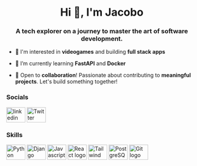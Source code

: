 <h1 align="center">Hi 👋, I'm Jacobo</h1>
<h3 align="center">A tech explorer on a journey to master the art of software development.</h3>

- 👀 I'm interested in **videogames** and building **full stack apps**

- 🌱 I’m currently learning **FastAPI** and **Docker**

- 🤝 Open to **collaboration**! Passionate about contributing to **meaningful projects**. Let's build something together!

<h3 align="left">Socials</h3>
<a href="https://www.linkedin.com/in/s4zco/" target="blank"><img align="center" src="https://cdn.jsdelivr.net/gh/devicons/devicon/icons/linkedin/linkedin-original.svg" alt="linkedin logo" height="40" width="50"/></a>
<a href="https://twitter.com/s4zco_Dev" target="blank"><img align="center" src="https://cdn.jsdelivr.net/gh/devicons/devicon/icons/twitter/twitter-original.svg" alt="Twitter logo" height="40" width="50"/></a>

<h3 align="left">Skills</h3>
<p align="left">
<img align="center" src="https://cdn.jsdelivr.net/gh/devicons/devicon/icons/python/python-original.svg" alt="Python logo" height="40" width="50"/>
<img align="center" src="https://cdn.jsdelivr.net/gh/devicons/devicon/icons/django/django-plain.svg" alt="Django logo" height="40" width="50"/>
<img align="center" src="https://cdn.jsdelivr.net/gh/devicons/devicon/icons/javascript/javascript-plain.svg" alt="Javascript logo" height="40" width="50"/>
<img align="center" src="https://cdn.jsdelivr.net/gh/devicons/devicon/icons/react/react-original.svg" alt="React logo" height="40" width="50"/>
<img align="center" src="https://cdn.jsdelivr.net/gh/devicons/devicon@latest/icons/tailwindcss/tailwindcss-original.svg" alt="Tailwind logo" height="40" width="50"/>
<img align="center" src="https://cdn.jsdelivr.net/gh/devicons/devicon/icons/postgresql/postgresql-plain.svg" alt="PostgreSQL logo" height="40" width="50"/>
<img align="center" src="https://cdn.jsdelivr.net/gh/devicons/devicon/icons/git/git-original.svg" alt="Git logo" height="40" width="50"/>
</p>
